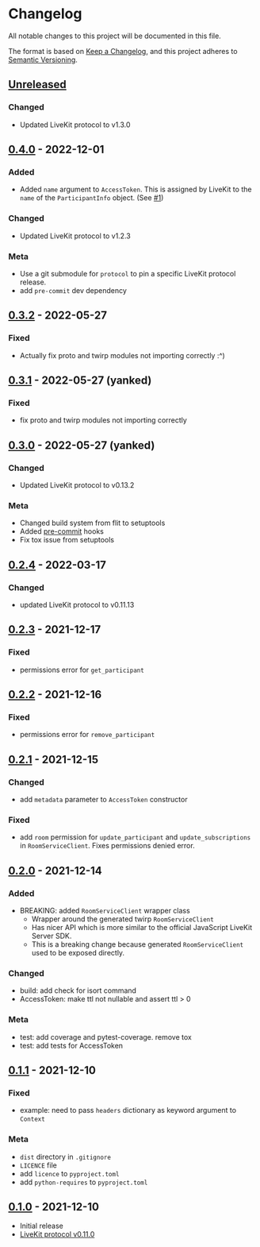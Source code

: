 # Changelog

All notable changes to this project will be documented in this file.

The format is based on [Keep a Changelog](https://keepachangelog.com/en/1.0.0/), and this project adheres
to [Semantic Versioning](https://semver.org/spec/v2.0.0.html).

## [Unreleased]

### Changed

- Updated LiveKit protocol to v1.3.0

## [0.4.0] - 2022-12-01

### Added

- Added `name` argument to `AccessToken`. This is assigned by LiveKit to the `name` of the `ParticipantInfo` object.
  (See [#1](https://github.com/tradablebits/livekit-server-sdk-python/issues/1))

### Changed

- Updated LiveKit protocol to v1.2.3

### Meta

- Use a git submodule for `protocol` to pin a specific LiveKit protocol release.
- add `pre-commit` dev dependency

## [0.3.2] - 2022-05-27

### Fixed

- Actually fix proto and twirp modules not importing correctly :^)

## [0.3.1] - 2022-05-27 (yanked)

### Fixed

- fix proto and twirp modules not importing correctly

## [0.3.0] - 2022-05-27 (yanked)

### Changed

- Updated LiveKit protocol to v0.13.2

### Meta

- Changed build system from flit to setuptools
- Added [pre-commit](https://pre-commit.com/) hooks
- Fix tox issue from setuptools

## [0.2.4] - 2022-03-17

### Changed

- updated LiveKit protocol to v0.11.13

## [0.2.3] - 2021-12-17

### Fixed

- permissions error for `get_participant`

## [0.2.2] - 2021-12-16

### Fixed

- permissions error for `remove_participant`

## [0.2.1] - 2021-12-15

### Changed

- add `metadata` parameter to `AccessToken` constructor

### Fixed

- add `room` permission for `update_participant` and `update_subscriptions` in `RoomServiceClient`.
  Fixes permissions denied error.

## [0.2.0] - 2021-12-14

### Added

- BREAKING: added `RoomServiceClient` wrapper class
    - Wrapper around the generated twirp `RoomServiceClient`
    - Has nicer API which is more similar to the official JavaScript LiveKit Server SDK.
    - This is a breaking change because generated `RoomServiceClient` used to be exposed directly.

### Changed

- build: add check for isort command
- AccessToken: make ttl not nullable and assert ttl > 0

### Meta

- test: add coverage and pytest-coverage. remove tox
- test: add tests for AccessToken

## [0.1.1] - 2021-12-10

### Fixed

- example: need to pass `headers` dictionary as keyword argument to `Context`

### Meta

- `dist` directory in `.gitignore`
- `LICENCE` file
- add `licence` to `pyproject.toml`
- add `python-requires` to `pyproject.toml`

## [0.1.0] - 2021-12-10

- Initial release
- [LiveKit protocol v0.11.0](https://github.com/livekit/protocol/releases/tag/v0.11.0)

[Unreleased]: https://github.com/tradablebits/livekit-server-sdk-python/compare/v0.4.0...HEAD

[0.4.0]: https://github.com/tradablebits/livekit-server-sdk-python/compare/v0.3.2...v0.4.0

[0.3.2]: https://github.com/tradablebits/livekit-server-sdk-python/compare/v0.3.1...v0.3.2

[0.3.1]: https://github.com/tradablebits/livekit-server-sdk-python/compare/v0.3.0...v0.3.1

[0.3.0]: https://github.com/tradablebits/livekit-server-sdk-python/compare/v0.2.4...v0.3.0

[0.2.4]: https://github.com/tradablebits/livekit-server-sdk-python/compare/v0.2.3...v0.2.4

[0.2.3]: https://github.com/tradablebits/livekit-server-sdk-python/compare/v0.2.2...v0.2.3

[0.2.2]: https://github.com/tradablebits/livekit-server-sdk-python/compare/v0.2.1...v0.2.2

[0.2.1]: https://github.com/tradablebits/livekit-server-sdk-python/compare/v0.2.0...v0.2.1

[0.2.0]: https://github.com/tradablebits/livekit-server-sdk-python/compare/v0.1.1...v0.2.0

[0.1.1]: https://github.com/tradablebits/livekit-server-sdk-python/compare/v0.1.0...v0.1.1

[0.1.0]: https://github.com/tradablebits/livekit-server-sdk-python/releases/tag/v0.1.0
